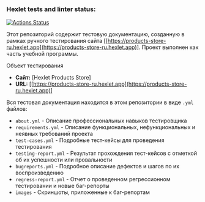 ### Hexlet tests and linter status:
[![Actions Status](https://github.com/Sofushkins/qa-engineer-project-84/actions/workflows/hexlet-check.yml/badge.svg)](https://github.com/Sofushkins/qa-engineer-project-84/actions)

Этот репозиторий содержит тестовую документацию, созданную в рамках ручного тестирования сайта [[https://products-store-ru.hexlet.app](https://products-store-ru.hexlet.app)]. Проект выполнен как часть учебной программы.

Объект тестирования
  - **Сайт:** [Hexlet Products Store]
  - **URL:** [[https://products-store-ru.hexlet.app](https://products-store-ru.hexlet.app)]

Вся тестовая документация находится в этом репозитории в виде `.yml` файлов:
- `about.yml` - Описание профессиональных навыков тестировщика
- `requirements.yml` - Описание функциональных, нефункциональных и неявных требований проекта
- `test-cases.yml` - Подробные тест-кейсы для проведения тестирования
-  `testing-report.yml` - Результат прохождения тест-кейсов с отметкой об их успешности или провальности 
- `bugreports.yml` - Подробное описание дефектов и шагов по их воспроизведению
- `regress-report.yml` - Отчет о проведенном регрессионном тестировании и новые баг-репорты
- `images` - Скриншоты, приложенные к баг-репортам
